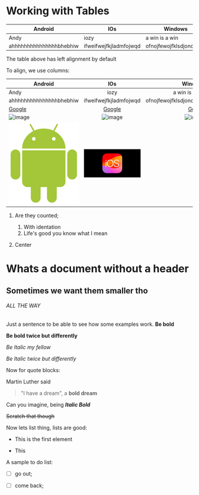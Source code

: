 # Working with Tables

Android | IOs | Windows
--------|-----|---------
Andy | iozy |a win is a win
ahhhhhhhhhhhhhhhbhebhiw | ifweifwejfkjladmfojwqd | ofnojfewojfklsdjonqmkld

The table above has left alignment by default 

To align, we use columns: 


Android | IOs | Windows
--------|:-----:|---------:
Andy | iozy |a win is a win
ahhhhhhhhhhhhhhhbhebhiw | ifweifwejfkjladmfojwqd | ofnojfewojfklsdjonqmkld
[Google](https://google.com) | [Google](https://google.com) |[Google](https://google.com)
![image](https://github.com/user-attachments/assets/fbb08914-9934-4590-b52c-3bc838c2c635) | ![image](https://github.com/user-attachments/assets/238b49c0-91c7-4c15-b86c-5af214559cf8) | ![image](https://github.com/user-attachments/assets/dda285d1-079b-4087-8365-a72be90fae2d)
![](andy.png) | ![](iso.jpeg) 



1. Are they counted;

     1. With identation
     2. Life's good you know what I mean

3. Center 


# Whats a document without a header 

## Sometimes we want them smaller tho

###### ALL THE WAY

Just a sentence to be able to see how some examples work. **Be bold**

__Be bold twice but differently__

_Be Italic my fellow_

*Be Italic twice but differently*

Now for quote blocks:

Martin Luther said 

> "I have a dream", a **bold dream**

Can you imagine, being **_Italic Bold_**

~~Scratch that though~~

Now lets list thing, lists are good: 

- This is the first element

- This








A sample to do list: 

- [ ] go out; 

- [ ] come back; 























